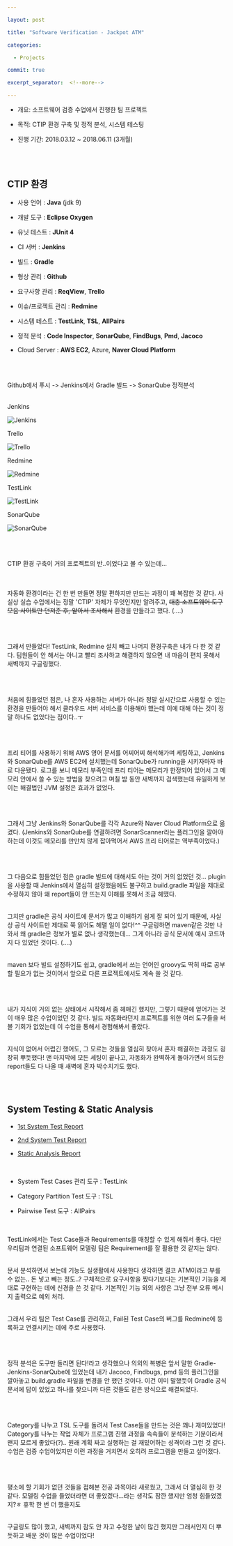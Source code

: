 ```yaml
---

layout: post

title: "Software Verification - Jackpot ATM"

categories:

  - Projects

commit: true

excerpt_separator:  <!--more-->

---
```




- 개요: 소프트웨어 검증 수업에서 진행한 팀 프로젝트

- 목적: CTIP 환경 구축 및 정적 분석, 시스템 테스팅

- 진행 기간: 2018.03.12 ~ 2018.06.11 (3개월)

<br><br>



## CTIP 환경

- 사용 언어 : **Java** (jdk 9)

- 개발 도구 : **Eclipse Oxygen**

- 유닛 테스트 : **JUnit 4**

- CI 서버 : **Jenkins**

- 빌드 : **Gradle**

- 형상 관리 : **Github**

- 요구사항 관리 : **ReqView**, **Trello**

- 이슈/프로젝트 관리 : **Redmine**

- 시스템 테스트 : **TestLink**, **TSL**, **AllPairs**

- 정적 분석 : **Code Inspector**, **SonarQube**, **FindBugs**, **Pmd**, **Jacoco**

- Cloud Server : **AWS EC2**, Azure, **Naver Cloud Platform**

<br><br>

Github에서 푸시 -> Jenkins에서 Gradle 빌드 -> SonarQube 정적분석<br><br>

Jenkins<br>

![Jenkins](https://github.com/shyun-ab/shyun-ab.github.io/blob/master/_screenshots/Jenkins.JPG?raw=true)

Trello<br>

![Trello](https://github.com/shyun-ab/shyun-ab.github.io/blob/master/_screenshots/Trello.JPG?raw=true)

Redmine<br>

![Redmine](https://github.com/shyun-ab/shyun-ab.github.io/blob/master/_screenshots/Redmine-issue.JPG?raw=true)

TestLink<br>

![TestLink](https://github.com/shyun-ab/shyun-ab.github.io/blob/master/_screenshots/TestLink-bugs.JPG?raw=true)

SonarQube<br>

![SonarQube](https://github.com/shyun-ab/shyun-ab.github.io/blob/master/_screenshots/SonarQube.JPG?raw=true)

<br>

<br>

CTIP 환경 구축이 거의 프로젝트의 반..이었다고 볼 수 있는데...<br><br><br>

자동화 환경이라는 건 한 번 만들면 정말 편하지만 만드는 과정이 꽤 복잡한 것 같다. 사실상 실습 수업에서는 정말 'CTIP' 자체가 무엇인지만 알려주고, ~~대충 소프트웨어 도구 모음 사이트만 던져준 후, 알아서 조사해서~~ 환경을 만들라고 했다. (....)<br>

<br><br>

그래서 만들었다! TestLink, Redmine 설치 빼고 나머지 환경구축은 내가 다 한 것 같다. 팀원들이 안 해서는 아니고 빨리 조사하고 해결하지 않으면 내 마음이 편치 못해서 새벽까지 구글링했다.<br>

<br><br>

처음에 힘들었던 점은, 나 혼자 사용하는 서버가 아니라 정말 실시간으로 사용할 수 있는 환경을 만들어야 해서 클라우드 서버 서비스를 이용해야 했는데 이에 대해 아는 것이 정말 하나도 없었다는 점이다..ㅜ

<br><br>

프리 티어를 사용하기 위해 AWS 영어 문서를 어찌어찌 해석해가며 세팅하고, Jenkins와 SonarQube를 AWS EC2에 설치했는데 SonarQube가 running을 시키자마자 바로 다운됐다. 로그를 보니 메모리 부족인데 프리 티어는 메모리가 한정되어 있어서 그 메모리 안에서 쓸 수 있는 방법을 찾으려고 며칠 밤 동안 새벽까지 검색했는데 유일하게 보이는 해결법인 JVM 설정은 효과가 없었다.

<br><br>

그래서 그냥 Jenkins와 SonarQube를 각각 Azure와 Naver Cloud Platform으로 옮겼다. (Jenkins와 SonarQube를 연결하려면 SonarScanner라는 플러그인을 깔아야 하는데 이것도 메모리를 만만치 않게 잡아먹어서 AWS 프리 티어로는 역부족이었다.)<br>

<br><br>

그 다음으로 힘들었던 점은 gradle 빌드에 대해서도 아는 것이 거의 없었던 것... plugin을 사용할 때 Jenkins에서 열심히 설정했음에도 불구하고 build.gradle 파일을 제대로 수정하지 않아 왜 report들이 안 뜨는지 이해를 못해서 조금 헤맸다. <br><br>

그치만 gradle은 공식 사이트에 문서가 많고 이해하기 쉽게 잘 되어 있기 때문에, 사실상 공식 사이트만 제대로 쭉 읽어도 헤맬 일이 없다!^^ 구글링하면 maven같은 것만 나와서 왜 gradle은 정보가 별로 없나 생각했는데... 그게 아니라 공식 문서에 예시 코드까지 다 있었던 것이다. (....)<br><br>

maven 보다 빌드 설정하기도 쉽고, gradle에서 쓰는 언어인 groovy도 딱히 따로 공부할 필요가 없는 것이어서 앞으로 다른 프로젝트에서도 계속 쓸 것 같다. <br>

<br><br>

내가 지식이 거의 없는 상태에서 시작해서 좀 헤매긴 했지만, 그렇기 때문에 얻어가는 것이 매우 많은 수업이었던 것 같다. 빌드 자동화라던지 프로젝트를 위한 여러 도구들을 써볼 기회가 없었는데 이 수업을 통해서 경험해봐서 좋았다. <br><br>

지식이 없어서 어렵긴 했어도, 그 모르는 것들을 열심히 찾아서 혼자 해결하는 과정도 굉장히 뿌듯했다! 맨 마지막에 모든 세팅이 끝나고, 자동화가 완벽하게 돌아가면서 의도한 report들도 다 나올 때 새벽에 혼자 박수치기도 했다.

<br><br>



## System Testing & Static Analysis

- [1st System Test Report](http://dslab.konkuk.ac.kr/Class/2018/18SV/Team%20Project/4/T5_System_Test_Report.pdf)

- [2nd System Test Report](http://dslab.konkuk.ac.kr/Class/2018/18SV/Team%20Project/5/T5_System_Test_Report.pdf)

- [Static Analysis Report](http://dslab.konkuk.ac.kr/Class/2018/18SV/Team%20Project/5/T5_Static_Analysis_Report.pdf)

<br>

- System Test Cases 관리 도구 : TestLink

- Category Partition Test 도구 : TSL

- Pairwise Test 도구 : AllPairs

<br>

TestLink에서는 Test Case들과 Requirements를 매칭할 수 있게 해줘서 좋다. 다만 우리팀과 연결된 소프트웨어 모델링 팀은 Requirement를 잘 활용한 것 같지는 않다. <br><br>

문서 분석하면서 보는데 기능도 실생활에서 사용한다 생각하면 결코 ATM이라고 부를 수 없는.. 돈 넣고 빼는 정도..? 구체적으로 요구사항을 짰다기보다는 기본적인 기능을 제대로 구현하는 데에 신경을 쓴 것 같다. 기본적인 기능 외의 사항은 그냥 전부 오류 메시지 출력으로 예외 처리.<br><br>

그래서 우리 팀은 Test Case를 관리하고, Fail된 Test Case의 버그를 Redmine에 등록하고 연결시키는 데에 주로 사용했다. <br>

<br><br>

정적 분석은 도구만 돌리면 된다!라고 생각했으나 의외의 복병은 앞서 말한 Gradle-Jenkins-SonarQube에 있었는데 내가 Jacoco, Findbugs, pmd 등의 플러그인을 깔아놓고 build.gradle 파일을 변경을 안 했던 것이다. 이건 이미 말했듯이 Gradle 공식 문서에 답이 있었고 하나를 찾으니까 다른 것들도 같은 방식으로 해결되었다. <br>

<br><br>

Category를 나누고 TSL 도구를 돌려서 Test Case들을 만드는 것은 꽤나 재미있었다! Category를 나누는 작업 자체가 프로그램 진행 과정을 속속들이 분석하는 기분이라서 왠지 모르게 좋았다(?).. 원래 계획 짜고 실행하는 걸 재밌어하는 성격이라 그런 것 같다. 수업은 검증 수업이었지만 이런 과정을 거치면서 오히려 프로그램을 만들고 싶어졌다.<br>

<br><br>

평소에 할 기회가 없던 것들을 접해본 전공 과목이라 새로웠고, 그래서 더 열심히 한 것 같다. 모델링 수업을 들었더라면 더 좋았겠다...라는 생각도 잠깐 했지만 엄청 힘들었겠지?ㅎ 휴학 한 번 더 했을지도<br><br>

구글링도 많이 했고, 새벽까지 잠도 안 자고 수정한 날이 많긴 했지만 그래서인지 더 뿌듯하고 배운 것이 많은 수업이었다!